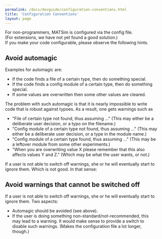 ```yaml
---
permalink: /docs/devguide/configuration-conventions.html
title: 'Configuration Conventions'
layout: page
---
```


For non-programmers, MATSim is configured via the config file.  
(For extensions, we have not yet found a good solution.)  
If you make your code configurable, please observe the following hints.

## Avoid automagic

Examples for automagic are:

- If the code finds a file of a certain type, then do something special.
- If the code finds a config module of a certain type, then do something special.
- If some values are overwritten then some other values are cleared.

The problem with such automagic is that it is nearly impossible to write code 
that is robust against typoes.  As a result, one gets warnings such as

- "File of certain type not found, thus assuming ..."  (This may either be a deliberate user decision, or a typo on the filename.)
- "Config module of a certain type not found, thus assuming ..." (This may either be a deliberate user decision, or a type in the module name.)
- "Config module of a certain type found, thus assuming ..." (This may be a leftover module from some other experiments.)
- "When you are overwriting value X please remember that this also affects values Y and Z." (Which may be what the user wants, or not.)

If a user is not able to switch off warnings, she or he will eventually start to ignore them.  Which is not good. In that sense:

## Avoid warnings that cannot be switched off

If a user is not able to switch off warnings, she or he will eventually start to ignore them.  Two aspects:

- Automagic should be avoided (see above).
- If the user is doing something non-standard/not-recommended, this may lead to a warning.
  It would make sense to provide a switch to disable such warnings. (Makes the configuration file a lot longer, though.)
